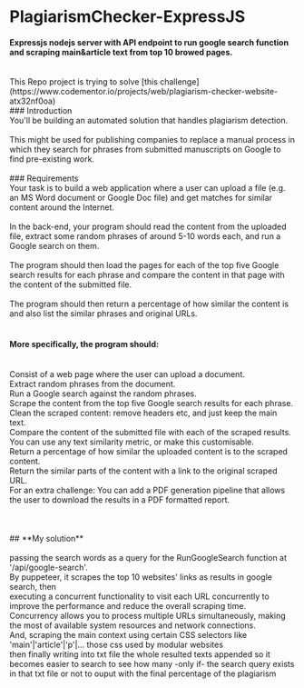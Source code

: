 # PlagiarismChecker-ExpressJS
#### Expressjs nodejs server with API endpoint to run google search function and scraping main&amp;article text from top 10 browed pages.
<br>
This Repo project is trying to solve [this challenge](https://www.codementor.io/projects/web/plagiarism-checker-website-atx32nf0oa)
<br>
### Introduction<br>
You'll be building an automated solution that handles plagiarism detection.
<br><br>
This might be used for publishing companies to replace a manual process in which they search for phrases from submitted manuscripts on Google to find pre-existing work.
<br><br>
### Requirements<br>
Your task is to build a web application where a user can upload a file (e.g. an MS Word document or Google Doc file) and get matches for similar content around the Internet.
<br><br>
In the back-end, your program should read the content from the uploaded file, extract some random phrases of around 5-10 words each, and run a Google search on them.
<br><br>
The program should then load the pages for each of the top five Google search results for each phrase and compare the content in that page with the content of the submitted file.
<br><br>
The program should then return a percentage of how similar the content is and also list the similar phrases and original URLs.<br><br>

#### More specifically, the program should:<br>
<br>
Consist of a web page where the user can upload a document.<br>
Extract random phrases from the document.<br>
Run a Google search against the random phrases.<br>
Scrape the content from the top five Google search results for each phrase.<br>
Clean the scraped content: remove headers etc, and just keep the main text.<br>
Compare the content of the submitted file with each of the scraped results. You can use any text similarity metric, or make this customisable.<br>
Return a percentage of how similar the uploaded content is to the scraped content.<br>
Return the similar parts of the content with a link to the original scraped URL.<br>
For an extra challenge: You can add a PDF generation pipeline that allows the user to download the results in a PDF formatted report.
<br>
<br><br><br>
## **My solution**
<br><br>
passing the search words as a query for the RunGoogleSearch function at '/api/google-search'.
<br> By puppeteer, it scrapes the top 10 websites' links as results in google search, then <br> executing a concurrent functionality to visit each URL concurrently to improve the performance and reduce the overall scraping time. Concurrency allows you to process multiple URLs simultaneously, making the most of available system resources and network connections.
<br>
And, scraping the main context using certain CSS selectors like 'main'|'article'|'p'|... those css used by modular websites <br>
then finally writing into txt file the whole resulted texts appended so it becomes easier to search to see how many -only if- the search query exists in that txt file or not to ouput with the final percentage of the plagiarism
